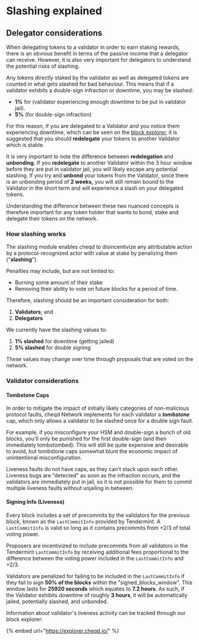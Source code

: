 # Slashing explained

## Delegator considerations

When delegating tokens to a validator in order to earn staking rewards, there is an obvious benefit in terms of the passive income that a delegator can receive. However, it is also very important for delegators to understand the potential risks of slashing.

Any tokens directly staked by the validator as well as delegated tokens are counted in what gets slashed for bad behaviour. This means that if a validator exhibits a double-sign infraction or downtime, you may be slashed:

* **1%** for (validator experiencing enough downtime to be put in validator jail).
* &#x20;**5%** (for double-sign infraction)

For this reason, if you are delegated to a Validator and you notice them experiencing downtime, which can be seen on the [block explorer](https://explorer.cheqd.io/), it is suggested that you should **redelegate** your tokens to another Validator which is stable.

It is very important to note the difference between **redelegation** and **unbonding.** If you **redelegate** to another Validator within the 3 hour window before they are put in validator jail, you will likely escape any potential slashing. If you try and **unbond** your tokens from the Validator, since there is an unbonding period of **2 weeks,** you will still remain bound to the Validator in the short term and will experience a slash on your delegated tokens.

Understanding the difference between these two nuanced concepts is therefore important for any token holder that wants to bond, stake and delegate their tokens on the network.

### How slashing works

The slashing module enables cheqd to disincentivize any attributable action by a protocol-recognized actor with value at stake by penalizing them ("**slashing**").

Penalties may include, but are not limited to:

* Burning some amount of their stake
* Removing their ability to vote on future blocks for a period of time.

Therefore, slashing should be an important consideration for both:

1. **Validators**; and
2. **Delegators**

We currently have the slashing values to:

1. **1% slashed** for downtime (getting jailed)
2. **5% slashed** for double signing

These values may change over time through proposals that are voted on the network.

### Validator considerations

#### Tombstone Caps <a href="#tombstone-caps" id="tombstone-caps"></a>

In order to mitigate the impact of initially likely categories of non-malicious protocol faults, cheqd Network implements for each validator a _**tombstone**_ cap, which only allows a validator to be slashed once for a double sign fault.

For example, if you misconfigure your HSM and double-sign a bunch of old blocks, you'll only be punished for the first double-sign (and then immediately tombstombed). This will still be quite expensive and desirable to avoid, but tombstone caps somewhat blunt the economic impact of unintentional misconfiguration.

Liveness faults do not have caps, as they can't stack upon each other. Liveness bugs are "detected" as soon as the infraction occurs, and the validators are immediately put in jail, so it is not possible for them to commit multiple liveness faults without unjailing in between.

#### Signing Info (Liveness) <a href="#signing-info-liveness" id="signing-info-liveness"></a>

Every block includes a set of precommits by the validators for the previous block, known as the `LastCommitInfo` provided by Tendermint. A `LastCommitInfo` is valid so long as it contains precommits from +2/3 of total voting power.

Proposers are incentivized to include precommits from all validators in the Tendermint `LastCommitInfo` by receiving additional fees proportional to the difference between the voting power included in the `LastCommitInfo` and +2/3.

Validators are penalized for failing to be included in the `LastCommitInfo` if they fail to sign **50% of the blocks** within the "signed\_blocks\_window". This window lasts for **25920 seconds** which equates to **7.2 hours**. As such, if the Validator exhibits downtime of roughly **3 hours**, it will be automatically jailed, potentially slashed, and unbonded.

Information about validator's liveness activity can be tracked through our block explorer:

{% embed url="https://explorer.cheqd.io/" %}

###
